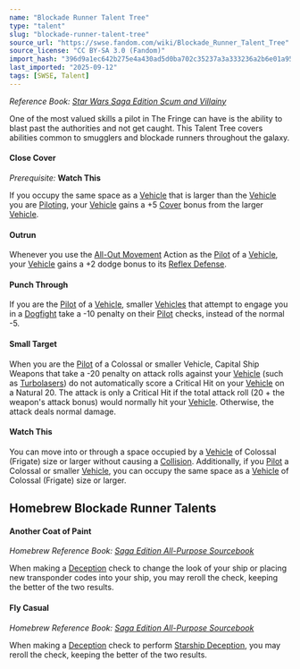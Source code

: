 ```yaml
---
name: "Blockade Runner Talent Tree"
type: "talent"
slug: "blockade-runner-talent-tree"
source_url: "https://swse.fandom.com/wiki/Blockade_Runner_Talent_Tree"
source_license: "CC BY-SA 3.0 (Fandom)"
import_hash: "396d9a1ec642b275e4a430ad5d0ba702c35237a3a333236a2b6e01a95a46c0ad"
last_imported: "2025-09-12"
tags: [SWSE, Talent]
---
```

*Reference Book: [Star Wars Saga Edition Scum and Villainy](https://swse.fandom.com/wiki/Star_Wars_Saga_Edition_Scum_and_Villainy)*

One of the most valued skills a pilot in The Fringe can have is the ability to blast past the authorities and not get caught. This Talent Tree covers abilities common to smugglers and blockade runners throughout the galaxy.
#### **Close Cover**
*Prerequisite:* **Watch This**

If you occupy the same space as a [Vehicle](https://swse.fandom.com/wiki/Vehicle) that is larger than the [Vehicle](https://swse.fandom.com/wiki/Vehicle) you are [Piloting](https://swse.fandom.com/wiki/Piloting), your [Vehicle](https://swse.fandom.com/wiki/Vehicle) gains a +5 [Cover](https://swse.fandom.com/wiki/Cover) bonus from the larger [Vehicle](https://swse.fandom.com/wiki/Vehicle).
#### **Outrun**
Whenever you use the [All-Out Movement](https://swse.fandom.com/wiki/All-Out_Movement) Action as the [Pilot](https://swse.fandom.com/wiki/Pilot_(Vehicle_Combat)) of a [Vehicle](https://swse.fandom.com/wiki/Vehicle), your [Vehicle](https://swse.fandom.com/wiki/Vehicle) gains a +2 dodge bonus to its [Reflex Defense](https://swse.fandom.com/wiki/Reflex_Defense).
#### **Punch Through**
If you are the [Pilot](https://swse.fandom.com/wiki/Pilot_(Vehicle_Combat)) of a [Vehicle](https://swse.fandom.com/wiki/Vehicle), smaller [Vehicles](https://swse.fandom.com/wiki/Vehicles) that attempt to engage you in a [Dogfight](https://swse.fandom.com/wiki/Dogfight) take a -10 penalty on their [Pilot](https://swse.fandom.com/wiki/Pilot) checks, instead of the normal -5.
#### **Small Target**
When you are the [Pilot](https://swse.fandom.com/wiki/Pilot_(Vehicle_Combat)) of a Colossal or smaller Vehicle, Capital Ship Weapons that take a -20 penalty on attack rolls against your [Vehicle](https://swse.fandom.com/wiki/Vehicle) (such as [Turbolasers](https://swse.fandom.com/wiki/Turbolasers)) do not automatically score a Critical Hit on your [Vehicle](https://swse.fandom.com/wiki/Vehicle) on a Natural 20. The attack is only a Critical Hit if the total attack roll (20 + the weapon's attack bonus) would normally hit your [Vehicle](https://swse.fandom.com/wiki/Vehicle). Otherwise, the attack deals normal damage.
#### **Watch This**
You can move into or through a space occupied by a [Vehicle](https://swse.fandom.com/wiki/Vehicle) of Colossal (Frigate) size or larger without causing a [Collision](https://swse.fandom.com/wiki/Collision). Additionally, if you [Pilot](https://swse.fandom.com/wiki/Pilot_(Vehicle_Combat)) a Colossal or smaller [Vehicle](https://swse.fandom.com/wiki/Vehicle), you can occupy the same space as a [Vehicle](https://swse.fandom.com/wiki/Vehicle) of Colossal (Frigate) size or larger.
## Homebrew Blockade Runner Talents

#### **Another Coat of Paint**
*Homebrew Reference Book: [Saga Edition All-Purpose Sourcebook](https://swse.fandom.com/wiki/Saga_Edition_All-Purpose_Sourcebook)*

When making a [Deception](https://swse.fandom.com/wiki/Deception) check to change the look of your ship or placing new transponder codes into your ship, you may reroll the check, keeping the better of the two results.
#### **Fly Casual**
*Homebrew Reference Book: [Saga Edition All-Purpose Sourcebook](https://swse.fandom.com/wiki/Saga_Edition_All-Purpose_Sourcebook)*

When making a [Deception](https://swse.fandom.com/wiki/Deception) check to perform [Starship Deception](https://swse.fandom.com/wiki/Starship_Deception), you may reroll the check, keeping the better of the two results.